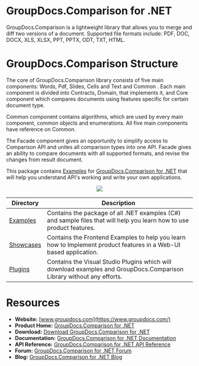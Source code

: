 # GroupDocs.Comparison for .NET

GroupDocs.Comparison is a lightweight library that allows you to merge and diff two versions of a document. Supported file formats include: PDF, DOC, DOCX, XLS, XLSX, PPT, PPTX, ODT, TXT, HTML.

# GroupDocs.Comparison Structure

The core of GroupDocs.Comparison library consists of five main components: Words, Pdf, Slides, Cells and Text and Common . Each main component is divided into Contracts, Domain, that implements it, and Core component which compares documents using features specific for certain document type.

Common component contains algorithms, which are used by every main component, common objects and enumerations. All five main components have reference on Common.

The Facade component gives an opportunity to simplify access to Comparison API and unites all comparison types into one API. Facade gives an ability to compare documents with all supported formats, and revise the changes from result document.

This package contains [Examples](https://github.com/groupdocsComparison/GroupDocs_Comparison_NET/tree/master/Examples) for [GroupDocs.Comparison for .NET](https://www.groupdocs.com/products/comparison/net) that will help you understand API's working and write your own applications.

<p align="center">

  <a title="Download complete GroupDocs.Comparison for .NET source code" href="https://github.com/groupdocsComparison/GroupDocs_Comparison_NET/archive/master.zip">
	<img src="https://raw.github.com/AsposeExamples/java-examples-dashboard/master/images/downloadZip-Button-Large.png" />
  </a>
</p>

Directory | Description
--------- | -----------
[Examples](https://github.com/groupdocsComparison/GroupDocs_Comparison_NET/tree/master/Examples)  | Contains the package of all .NET examples (C#) and sample files that will help you learn how to use product features.
[Showcases](https://github.com/groupdocs-comparison/GroupDocs.Comparison-for-.NET/tree/master/Showcases)  | Contains the Frontend Examples to help you learn how to Implement product features in a Web-UI based application.
[Plugins](https://github.com/groupdocs-comparison/GroupDocs.Comparison-for-.NET/tree/master/Plugins)  | Contains the Visual Studio Plugins which will download examples and GroupDocs.Comparison Library without any efforts.

# Resources

+ **Website:** [www.groupdocs.com](https://www.groupdocs.com/)
+ **Product Home:** [GroupDocs.Comparison for .NET](https://www.groupdocs.com/products/comparison/net)
+ **Download:** [Download GroupDocs.Comparison for .NET](https://downloads.groupdocs.com/comparison/net)
+ **Documentation:** [GroupDocs.Comparison for .NET Documentation](https://docs.groupdocs.com/display/comparisonnet/Home)
+ **API Reference:** [GroupDocs.Comparison for .NET API Reference](https://apireference.groupdocs.com/net/comparison)
+ **Forum:** [GroupDocs.Comparison for .NET Forum](https://forum.groupdocs.com/c/conversion)
+ **Blog:** [GroupDocs.Comparison for .NET Blog](https://blog.groupdocs.com/category/groupdocs-comparison-product-family/)


